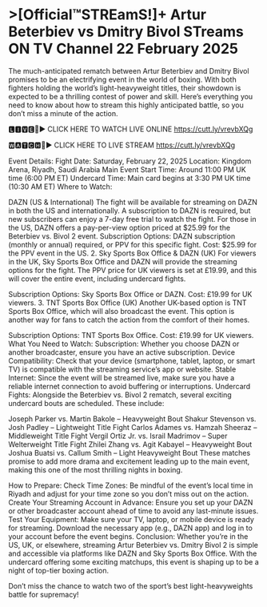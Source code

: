 # >[Official™STREamS!]+ Artur Beterbiev vs Dmitry Bivol STreams ON TV Channel 22 February 2025
The much-anticipated rematch between Artur Beterbiev and Dmitry Bivol promises to be an electrifying event in the world of boxing. With both fighters holding the world’s light-heavyweight titles, their showdown is expected to be a thrilling contest of power and skill. Here’s everything you need to know about how to stream this highly anticipated battle, so you don’t miss a minute of the action.

🅻🅸🆅🅴🔴▶️ CLICK HERE TO WATCH LIVE ONLINE https://cutt.ly/vrevbXQg

🆆🅰🆃🅲🅷🔴▶️ CLICK HERE TO LIVE STREAM https://cutt.ly/vrevbXQg

Event Details: Fight Date: Saturday, February 22, 2025 Location: Kingdom Arena, Riyadh, Saudi Arabia Main Event Start Time: Around 11:00 PM UK time (6:00 PM ET) Undercard Time: Main card begins at 3:30 PM UK time (10:30 AM ET) Where to Watch:

DAZN (US & International) The fight will be available for streaming on DAZN in both the US and internationally. A subscription to DAZN is required, but new subscribers can enjoy a 7-day free trial to watch the fight. For those in the US, DAZN offers a pay-per-view option priced at $25.99 for the Beterbiev vs. Bivol 2 event. Subscription Options: DAZN subscription (monthly or annual) required, or PPV for this specific fight. Cost: $25.99 for the PPV event in the US. 2. Sky Sports Box Office & DAZN (UK) For viewers in the UK, Sky Sports Box Office and DAZN will provide the streaming options for the fight. The PPV price for UK viewers is set at £19.99, and this will cover the entire event, including undercard fights.

Subscription Options: Sky Sports Box Office or DAZN. Cost: £19.99 for UK viewers. 3. TNT Sports Box Office (UK) Another UK-based option is TNT Sports Box Office, which will also broadcast the event. This option is another way for fans to catch the action from the comfort of their homes.

Subscription Options: TNT Sports Box Office. Cost: £19.99 for UK viewers. What You Need to Watch: Subscription: Whether you choose DAZN or another broadcaster, ensure you have an active subscription. Device Compatibility: Check that your device (smartphone, tablet, laptop, or smart TV) is compatible with the streaming service’s app or website. Stable Internet: Since the event will be streamed live, make sure you have a reliable internet connection to avoid buffering or interruptions. Undercard Fights: Alongside the Beterbiev vs. Bivol 2 rematch, several exciting undercard bouts are scheduled. These include:

Joseph Parker vs. Martin Bakole – Heavyweight Bout Shakur Stevenson vs. Josh Padley – Lightweight Title Fight Carlos Adames vs. Hamzah Sheeraz – Middleweight Title Fight Vergil Ortiz Jr. vs. Israil Madrimov – Super Welterweight Title Fight Zhilei Zhang vs. Agit Kabayel – Heavyweight Bout Joshua Buatsi vs. Callum Smith – Light Heavyweight Bout These matches promise to add more drama and excitement leading up to the main event, making this one of the most thrilling nights in boxing.

How to Prepare: Check Time Zones: Be mindful of the event’s local time in Riyadh and adjust for your time zone so you don’t miss out on the action. Create Your Streaming Account in Advance: Ensure you set up your DAZN or other broadcaster account ahead of time to avoid any last-minute issues. Test Your Equipment: Make sure your TV, laptop, or mobile device is ready for streaming. Download the necessary app (e.g., DAZN app) and log in to your account before the event begins. Conclusion: Whether you’re in the US, UK, or elsewhere, streaming Artur Beterbiev vs. Dmitry Bivol 2 is simple and accessible via platforms like DAZN and Sky Sports Box Office. With the undercard offering some exciting matchups, this event is shaping up to be a night of top-tier boxing action.

Don’t miss the chance to watch two of the sport’s best light-heavyweights battle for supremacy!

